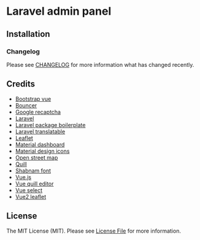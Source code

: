 # Laravel admin panel

## Installation


### Changelog

Please see [CHANGELOG](CHANGELOG.md) for more information what has changed recently.

## Credits

- [Bootstrap vue](https://bootstrap-vue.js.org)
- [Bouncer](https://github.com/JosephSilber/bouncer)
- [Google recaptcha](https://github.com/google/recaptcha)
- [Laravel](https://laravel.com/)
- [Laravel package boilerplate](https://laravelpackageboilerplate.com)
- [Laravel translatable](https://github.com/Astrotomic/laravel-translatable)
- [Leaflet](https://leafletjs.com/)
- [Material dashboard](https://github.com/creativetimofficial/material-dashboard)
- [Material design icons](https://github.com/google/material-design-icons)
- [Open street map](https://www.openstreetmap.org)
- [Quill](https://quilljs.com/)
- [Shabnam font](https://github.com/rastikerdar/shabnam-font)
- [Vue.js](https://vuejs.org/)
- [Vue quill editor](https://github.com/surmon-china/vue-quill-editor)
- [Vue select](https://github.com/sagalbot/vue-select)
- [Vue2 leaflet](https://github.com/KoRiGaN/Vue2Leaflet)

## License

The MIT License (MIT). Please see [License File](LICENSE.md) for more information.
